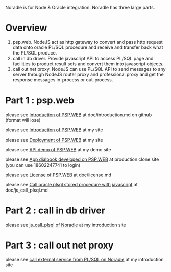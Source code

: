 Noradle is for Node & Oracle integration. Noradle has three large parts.

Overview
==========

1. psp.web. NodeJS act as http gateway to convert and pass http request data onto oracle PL/SQL procedure and receive and transfer back what the PL/SQL produce.
2. call in db driver. Provide javascript API to access PL/SQL page and facilities to product result sets and convert them into javascript objects.
3. call out net proxy. NodeJS can use PL/SQL API to send messages to any server through NodeJS router proxy and professional proxy and get the response messages in-process or out-process.

Part 1 : psp.web
==========

please see [Introduction of PSP.WEB](psp.web/blob/master/doc/introduction.md) at doc/introduction.md on github (format will lose)

please see [Introduction of PSP.WEB](http://60.29.143.244:8001/doc/introduction.html) at my site

please see [Deployment of PSP.WEB](http://60.29.143.244:8001/doc/deployment.html) at my site

please see [API demo of PSP.WEB](http://60.29.143.244/demo/index_b.frame) at my demo site

please see [App dialbook developed on PSP.WEB](http://60.29.143.244/tjuc) at production clone site (you can use 18602247741 to login)

please see [License of PSP.WEB](psp.web/blob/master/doc/license.md) at doc/license.md

please see [Call oracle plsql stored procedure with javascript](http://60.29.143.244/doc/js_call_plsql.html) at doc/js_call_plsql.md


Part 2 : call in db driver
======

please see [js_call_plsql of Noradle](http://60.29.143.244/doc/js_call_plsql.html) at my introduction site


Part 3 : call out net proxy
======

please see [call external service from PL/SQL on Noradle](http://60.29.143.244/doc/call_out.html) at my introduction site